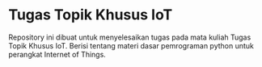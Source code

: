 # Tugas Topik Khusus IoT

Repository ini dibuat untuk menyelesaikan 
tugas pada mata kuliah Tugas Topik Khusus IoT.
Berisi tentang materi dasar pemrograman python untuk 
perangkat Internet of Things.